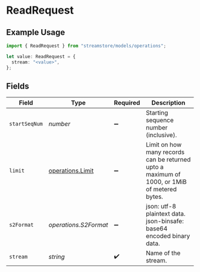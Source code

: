 # ReadRequest

## Example Usage

```typescript
import { ReadRequest } from "streamstore/models/operations";

let value: ReadRequest = {
  stream: "<value>",
};
```

## Fields

| Field                                                                                       | Type                                                                                        | Required                                                                                    | Description                                                                                 |
| ------------------------------------------------------------------------------------------- | ------------------------------------------------------------------------------------------- | ------------------------------------------------------------------------------------------- | ------------------------------------------------------------------------------------------- |
| `startSeqNum`                                                                               | *number*                                                                                    | :heavy_minus_sign:                                                                          | Starting sequence number (inclusive).                                                       |
| `limit`                                                                                     | [operations.Limit](../../models/operations/limit.md)                                        | :heavy_minus_sign:                                                                          | Limit on how many records can be returned upto a maximum of 1000, or 1MiB of metered bytes. |
| `s2Format`                                                                                  | *operations.S2Format*                                                                       | :heavy_minus_sign:                                                                          | json: utf-8 plaintext data.<br/>json-binsafe: base64 encoded binary data.                   |
| `stream`                                                                                    | *string*                                                                                    | :heavy_check_mark:                                                                          | Name of the stream.                                                                         |